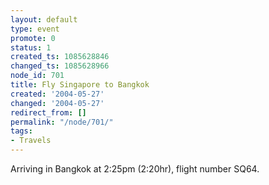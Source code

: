 ```yaml
---
layout: default
type: event
promote: 0
status: 1
created_ts: 1085628846
changed_ts: 1085628966
node_id: 701
title: Fly Singapore to Bangkok
created: '2004-05-27'
changed: '2004-05-27'
redirect_from: []
permalink: "/node/701/"
tags:
- Travels
---
```

Arriving in Bangkok at 2:25pm (2:20hr), flight number SQ64.
